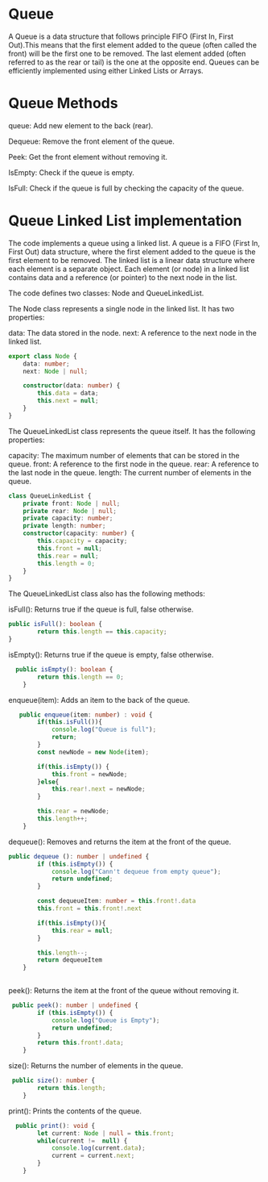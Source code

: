 # Queue
A Queue is a data structure that follows principle FIFO (First In, First Out).This means that the first element added to the queue (often called the front) will be the first one to be removed. The last element added (often referred to as the rear or tail) is the one at the opposite end. Queues can be efficiently implemented using either Linked Lists or Arrays.

# Queue Methods
queue: Add new element to the back (rear).

Dequeue: Remove the front element of the queue.

Peek: Get the front element without removing it.

IsEmpty: Check if the queue is empty.

IsFull: Check if the queue is full by checking the capacity of the queue.

# Queue Linked List implementation
The code implements a queue using a linked list. A queue is a FIFO (First In, First Out) data structure, where the first element added to the queue is the first element to be removed. The linked list is a linear data structure where each element is a separate object. Each element (or node) in a linked list contains data and a reference (or pointer) to the next node in the list.

The code defines two classes: Node and QueueLinkedList.

The Node class represents a single node in the linked list. It has two properties:

data: The data stored in the node.
next: A reference to the next node in the linked list.
```typescript
export class Node {
    data: number;
    next: Node | null;

    constructor(data: number) {
        this.data = data;
        this.next = null;
    }
}
```

The QueueLinkedList class represents the queue itself. It has the following properties:

capacity: The maximum number of elements that can be stored in the queue.
front: A reference to the first node in the queue.
rear: A reference to the last node in the queue.
length: The current number of elements in the queue.
```typescript
class QueueLinkedList {
    private front: Node | null;
    private rear: Node | null;
    private capacity: number;
    private length: number;
    constructor(capacity: number) {
        this.capacity = capacity;
        this.front = null;
        this.rear = null;
        this.length = 0;
    }
}
```


The QueueLinkedList class also has the following methods:

isFull(): Returns true if the queue is full, false otherwise.
```typescript
public isFull(): boolean {
        return this.length == this.capacity;
}
```
isEmpty(): Returns true if the queue is empty, false otherwise.
```typescript
  public isEmpty(): boolean {
        return this.length == 0;
    }
```

enqueue(item): Adds an item to the back of the queue.
```typescript
   public enqueue(item: number) : void {
        if(this.isFull()){
            console.log("Queue is full");
            return;
        }
        const newNode = new Node(item);

        if(this.isEmpty()) {
            this.front = newNode;
        }else{
            this.rear!.next = newNode;
        }

        this.rear = newNode;
        this.length++;
    }

```
dequeue(): Removes and returns the item at the front of the queue.
```typescript
public dequeue (): number | undefined {
        if (this.isEmpty()) {
            console.log("Cann't dequeue from empty queue");
            return undefined;
        }

        const dequeueItem: number = this.front!.data
        this.front = this.front!.next

        if(this.isEmpty()){
            this.rear = null;
        }

        this.length--;
        return dequeueItem
    }
    
```
peek(): Returns the item at the front of the queue without removing it.
```typescript
 public peek(): number | undefined {
        if (this.isEmpty()) {
            console.log("Queue is Empty");
            return undefined;
        }
        return this.front!.data;
    }
```
size(): Returns the number of elements in the queue.
```typescript
 public size(): number {
        return this.length;
    }
```
print(): Prints the contents of the queue.
```typescript
  public print(): void {
        let current: Node | null = this.front;
        while(current !=  null) {
            console.log(current.data);
            current = current.next;
        }
    }
```
